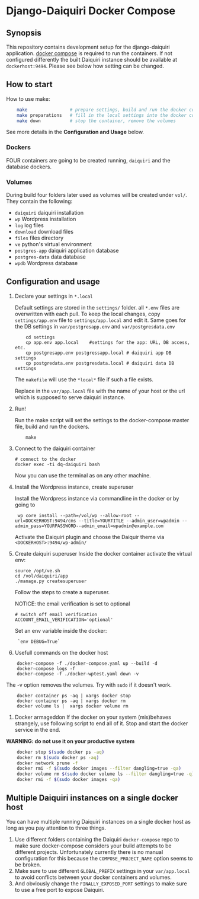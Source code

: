 # Django-Daiquiri Docker Compose

## Synopsis

This repository contains development setup for the django-daiquiri application. [docker compose](https://github.com/docker/compose/releases) is required to run the containers. If not configured differently the built Daiquiri instance should be available at `dockerhost:9494`. Please see below how setting can be changed.

## How to start

How to use make:
```bash
    make                # prepare settings, build and run the docker container
    make preparations   # fill in the local settings into the docker compose, etc.
    make down           # stop the container, remove the volumes
```
See more details in the **Configuration and Usage** below. 

### Dockers
FOUR containers are going to be created running, `daiquiri` and the database dockers.

### Volumes
During build four folders later used as volumes will be created under `vol/`. They contain the following:

* `daiquiri` daiquiri installation
* `wp` Wordpress installation
* `log` log files
* `download` download files
* `files` files directory
* `ve` python's virtual environment
* `postgres-app` daiquiri application database
* `postgres-data` data database
* `wpdb` Wordpress database


## Configuration and usage
1. Declare your settings in `*.local`

    Default settings are stored in the `settings/` folder. all `*.env` files are overwritten with each pull. To keep the local changes, copy `settings/app.env` file to `settings/app.local` and edit it. Same goes for the 
    DB settings in `var/postgresapp.env` and `var/postgresdata.env`
    ```shell
        cd settings
        cp app.env app.local    #settings for the app: URL, DB access, etc.
        cp postgresapp.env postgressapp.local # daiquiri app DB settings
        cp postgredata.env postgresdata.local # daiquiri data DB settings
    ```
    The `makefile` will use the `*local*` file if such a file exists. 

    Replace <DOCKERHOST> in the `var/app.local` file with the name of your host or the url which is supposed to serve daiquiri instance.

1. Run!

    Run the make script will set the settings to the docker-compose master file, build and run the dockers. 

    ```
        make
    ```

1. Connect to the daiquiri container

    ```shell
    # connect to the docker
    docker exec -ti dq-daiquiri bash
    ```

    Now you can use the terminal as on any other machine.

1. Install the Wordpress instance, create superuser

    Install the Wordpress instance via commandline in the docker or by going to 
    ```shell
     wp core install --path=/vol/wp --allow-root --url=DOCKERHOST:9494/cms --title=YOURTITLE --admin_user=wpadmin --admin_pass=YOURPASSWORD--admin_email=wpadmin@example.com  
    ```

    Activate the Daiquiri plugin and choose the Daiquir theme via `<DOCKERHOST>:9494/wp-admin/`

1. Create daiquiri superuser
    Inside the docker container activate the virtual env:
    
    ```shell
    source /opt/ve.sh
    cd /vol/daiquiri/app
    ./manage.py createsuperuser
    ```
    Follow the steps to create a superuser.

    NOTICE: the email verification is set to optional
    ```shell
    # switch off email verification
    ACCOUNT_EMAIL_VERIFICATION='optional'
    ```

    Set an env variable inside the docker:
    ```shell
     `env DEBUG=True`
    ```

1. Usefull commands on the docker host
```
    docker-compose -f ./docker-compose.yaml up --build -d
    docker-compose logs -f
    docker-compose -f ./docker-wptest.yaml down -v  
```

The -v option removes the volumes. Try with `sudo` if it doesn't work. 

```
    docker container ps -aq | xargs docker stop
    docker container ps -aq | xargs docker rm
    docker volume ls |  xargs docker volume rm 
```

1. Docker armageddon
If the docker on your system (mis)behaves strangely, use following script to end all of it. Stop and start the docker service in the end. 

**WARNING: do not use it on your productive system**
```bash
    docker stop $(sudo docker ps -aq)
    docker rm $(sudo docker ps -aq)
    docker network prune -f
    docker rmi -f $(sudo docker images --filter dangling=true -qa)
    docker volume rm $(sudo docker volume ls --filter dangling=true -q)
    docker rmi -f $(sudo docker images -qa)
```

## Multiple Daiquiri instances on a single docker host
You can have multiple running Daiquiri instances on a single docker host as long as you pay attention to three things.

1. Use different folders containing the Daiquiri `docker-compose` repo to make sure docker-compose considers your build attempts to be different projects. Unfortunately currently there is no manual configuration for this because the `COMPOSE_PROJECT_NAME` option seems to be broken.
1. Make sure to use different `GLOBAL_PREFIX` settings in your `var/app.local` to avoid conflicts between your docker containers and volumes.
1. And obviously change the `FINALLY_EXPOSED_PORT` settings to make sure to use a free port to expose Daiquiri.
